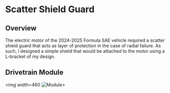 # Scatter Shield Guard
## Overview
The electric motor of the 2024-2025 Formula SAE vehicle required a scatter shield guard that acts as layer of protection in the case of radial failure. As such, I designed a simple shield that would be attached to the motor using a L-bracket of my design.
## Drivetrain Module

<img width=460 ![Module](https://github.com/user-attachments/assets/26b72232-7150-4b40-b231-ed8aff2fede2)>

